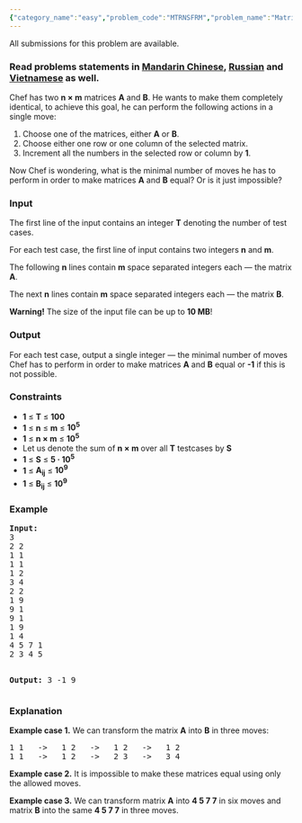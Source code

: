 ```yaml
---
{"category_name":"easy","problem_code":"MTRNSFRM","problem_name":"Matrix Transformation","languages_supported":{"0":"ADA","1":"ASM","2":"BASH","3":"BF","4":"C","5":"C99 strict","6":"CAML","7":"CLOJ","8":"CLPS","9":"CPP 4.3.2","10":"CPP 4.9.2","11":"CPP14","12":"CS2","13":"D","14":"ERL","15":"FORT","16":"FS","17":"GO","18":"HASK","19":"ICK","20":"ICON","21":"JAVA","22":"JS","23":"LISP clisp","24":"LISP sbcl","25":"LUA","26":"NEM","27":"NICE","28":"NODEJS","29":"PAS fpc","30":"PAS gpc","31":"PERL","32":"PERL6","33":"PHP","34":"PIKE","35":"PRLG","36":"PYPY","37":"PYTH","38":"PYTH 3.4","39":"RUBY","40":"SCALA","41":"SCM chicken","42":"SCM guile","43":"SCM qobi","44":"ST","45":"TCL","46":"TEXT","47":"WSPC"},"max_timelimit":1,"source_sizelimit":50000,"problem_author":"alex_2oo8","problem_tester":"kingofnumbers","date_added":"10-08-2016","tags":{"0":"ad","1":"alex_2oo8","2":"cook78","3":"easy","4":"math","5":"median"},"editorial_url":"https://discuss.codechef.com/problems/MTRNSFRM","time":{"view_start_date":1485109800,"submit_start_date":1485109800,"visible_start_date":1485109800,"end_date":1735669800},"layout":"problem"}
---
```

<span class="solution-visible-txt">All submissions for this problem are available.</span><h3> Read problems statements in <a target="_blank" href="http://www.codechef.com/download/translated/COOK78/mandarin/MTRNSFRM.pdf">Mandarin Chinese</a>, <a target="_blank" href="http://www.codechef.com/download/translated/COOK78/russian/MTRNSFRM.pdf">Russian</a> and <a target="_blank" href="http://www.codechef.com/download/translated/COOK78/vietnamese/MTRNSFRM.pdf">Vietnamese</a> as well.</h3>


<p>Chef has two <b>n × m</b> matrices <b>A</b> and <b>B</b>. He wants to make them completely identical, to achieve this goal, he can perform the following actions in a single move:</p>

<p>
<ol>
    <li>Choose one of the matrices, either <b>A</b> or <b>B</b>.</li>
    <li>Choose either one row or one column of the selected matrix.</li>
    <li>Increment all the numbers in the selected row or column by <b>1</b>.</li>
</ol>
</p>

<p>Now Chef is wondering, what is the minimal number of moves he has to perform in order to make matrices <b>A</b> and <b>B</b> equal? Or is it just impossible?</p>

<h3>Input</h3>
<p>The first line of the input contains an integer <b>T</b> denoting the number of test cases.</p>
<p>For each test case, the first line of input contains two integers <b>n</b> and <b>m</b>. </p>
<p>The following <b>n</b> lines contain <b>m</b> space separated integers each ― the matrix <b>A</b>. </p>
<p>The next <b>n</b> lines contain <b>m</b> space separated integers each ― the matrix <b>B</b>. <br /></p>
<p><b>Warning!</b> The size of the input file can be up to <b>10 MB</b>!</p>

<h3>Output</h3>
For each test case, output a single integer ― the minimal number of moves Chef has to perform in order to make matrices <b>A</b> and <b>B</b> equal or <b>-1</b> if this is not possible.

<h3>Constraints</h3>
<ul>
    <li><b>1</b> ≤ <b>T</b> ≤ <b>100</b></li>
    <li><b>1</b> ≤ <b>n</b> ≤ <b>m</b> ≤ <b>10<sup>5</sup></b></li>
    <li><b>1</b> ≤ <b>n × m</b> ≤ <b>10<sup>5</sup></b></li>
    <li>Let us denote the sum of <b>n × m</b> over all <b>T</b> testcases by <b>S</b></li>
    <li><b>1</b> ≤ <b>S</b> ≤ <b>5 · 10<sup>5</sup></b></li>
    <li><b>1</b> ≤ <b>A<sub>ij</sup></b> ≤ <b>10<sup>9</sup></b></li>
    <li><b>1</b> ≤ <b>B<sub>ij</sup></b> ≤ <b>10<sup>9</sup></b></li>
</ul>
<p> </p>

<h3>Example</h3>
<pre><b>Input:</b>
3
2 2
1 1
1 1
1 2
3 4
2 2
1 9
9 1
9 1
1 9
1 4
4 5 7 1
2 3 4 5

<b>Output:</b>
3
-1
9
</pre>
<h3>Explanation</h3>
<b>Example case 1.</b> We can transform the matrix <b>A</b> into <b>B</b> in three moves:
<pre>1 1   ->   1 2   ->   1 2   ->   1 2
1 1   ->   1 2   ->   2 3   ->   3 4</pre>
<p></p>
<b>Example case 2.</b> It is impossible to make these matrices equal using only the allowed moves.
<p></p>
<b>Example case 3.</b> We can transform matrix <b>A</b> into <b>4 5 7 7</b> in six moves and matrix <b>B</b> into the same <b>4 5 7 7</b> in three moves.